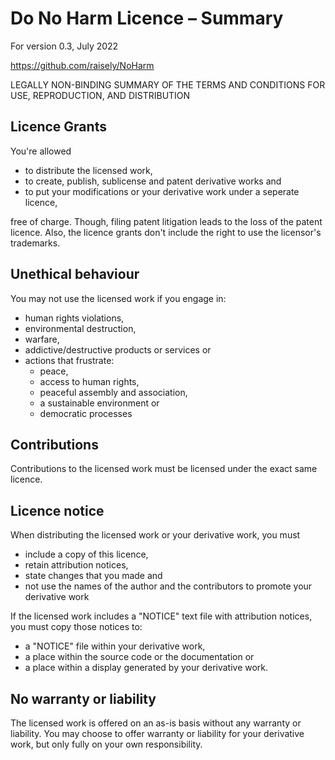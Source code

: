 # Do No Harm Licence – Summary

For version 0.3, July 2022

https://github.com/raisely/NoHarm

LEGALLY NON-BINDING SUMMARY OF THE TERMS AND CONDITIONS FOR USE, REPRODUCTION, AND DISTRIBUTION

## Licence Grants

You're allowed

- to distribute the licensed work,
- to create, publish, sublicense and patent derivative works and
- to put your modifications or your derivative work under a seperate licence,

free of charge. Though, filing patent litigation leads to the loss of the patent licence. Also, the licence grants don't include the right to use the licensor's trademarks.

## Unethical behaviour

You may not use the licensed work if you engage in:

- human rights violations,
- environmental destruction,
- warfare,
- addictive/destructive products or services or
- actions that frustrate:
  * peace,
  * access to human rights,
  * peaceful assembly and association,
  * a sustainable environment or
  * democratic processes

## Contributions

Contributions to the licensed work must be licensed under the exact same licence.

## Licence notice

When distributing the licensed work or your derivative work, you must

- include a copy of this licence,
- retain attribution notices,
- state changes that you made and
- not use the names of the author and the contributors to promote your derivative work

If the licensed work includes a "NOTICE" text file with attribution notices, you must copy those notices to:

- a "NOTICE" file within your derivative work,
- a place within the source code or the documentation or
- a place within a display generated by your derivative work.

## No warranty or liability

The licensed work is offered on an as-is basis without any warranty or liability. You may choose to offer warranty or liability for your derivative work, but only fully on your own responsibility.